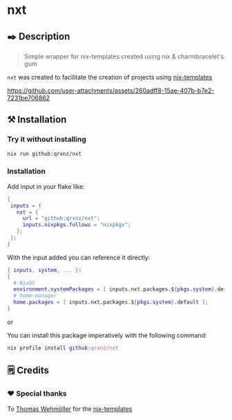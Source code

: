 # nxt

## ✒️ Description

> Simple wrapper for nix-templates created using nix & charmbracelet's gum

`nxt` was created to facilitate the creation of projects using [nix-templates](https://github.com/MordragT/nix-templates)

https://github.com/user-attachments/assets/260adff8-15ae-407b-b7e2-7231be706862

## ⚒️  Installation

### Try it without installing

```sh
nix run github:qrxnz/nxt
```

### Installation

Add input in your flake like:

```nix
{
 inputs = {
   nxt = {
     url = "github:qrxnz/nxt";
     inputs.nixpkgs.follows = "nixpkgs";
   };
 };
}
```

With the input added you can reference it directly:

```nix
{ inputs, system, ... }:
{
  # NixOS
  environment.systemPackages = [ inputs.nxt.packages.${pkgs.system}.default ];
  # home-manager
  home.packages = [ inputs.nxt.packages.${pkgs.system}.default ];
}
```

or

You can install this package imperatively with the following command:

```nix
nix profile install github:qrxnz/nxt
```

## 🗒️ Credits

### ❤️ Special thanks

To [Thomas Wehmöller](https://github.com/MordragT) for the [nix-templates](https://github.com/MordragT/nix-templates)
